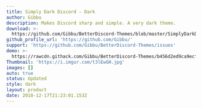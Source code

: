 ```yaml
---
title: Simply Dark Discord - Dark
author: Gibbu
description: Makes Discord sharp and simple. A very dark theme.
download: >-
  https://github.com/Gibbu/BetterDiscord-Themes/blob/master/SimplyDarkDiscord/SimplyDarkDiscord-Dark.theme.css
github_profile_url: 'https://github.com/Gibbu/'
support: 'https://github.com/Gibbu/BetterDiscord-Themes/issues'
demo: >-
  https://rawcdn.githack.com/Gibbu/BetterDiscord-Themes/b456d2ed9ca9ecf14d3ddcad2e629e20165e4b1b/SimplyDarkDiscord/SimplyDarkDiscord-Dark.theme.css
Thumbnail: 'https://i.imgur.com/t3lEwGH.jpg'
images: []
auto: true
status: Updated
style: dark
layout: product
date: 2018-12-17T21:23:01.153Z
---
```


